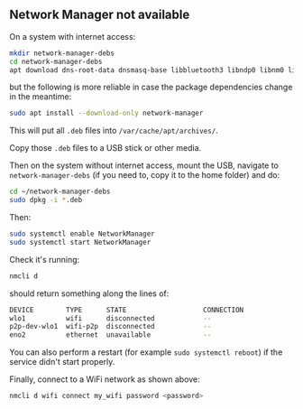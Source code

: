 ## Network Manager not available

On a system with internet access:

```bash
mkdir network-manager-debs
cd network-manager-debs
apt download dns-root-data dnsmasq-base libbluetooth3 libndp0 libnm0 libteamdctl0 network-manager network-manager-pptp ppp pptp-linux
```

but the following is more reliable in case the package dependencies change in the meantime:

```bash
sudo apt install --download-only network-manager
```

This will put all `.deb` files into `/var/cache/apt/archives/`.

Copy those `.deb` files to a USB stick or other media.

Then on the system without internet access, mount the USB, navigate to `network-manager-debs` (if you need to, copy it to the home folder) and do:

```bash
cd ~/network-manager-debs
sudo dpkg -i *.deb
```

Then:

```bash
sudo systemctl enable NetworkManager
sudo systemctl start NetworkManager
```

Check it's running:

```bash
nmcli d
```

should return something along the lines of:

```bash
DEVICE        TYPE      STATE                   CONNECTION 
wlo1          wifi      disconnected            --
p2p-dev-wlo1  wifi-p2p  disconnected            --         
eno2          ethernet  unavailable             --         
```

You can also perform a restart (for example `sudo systemctl reboot`) if the service didn't start properly.

Finally, connect to a WiFi network as shown above:

```bash
nmcli d wifi connect my_wifi password <password>
```